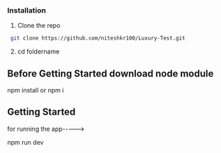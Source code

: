 ### Installation

1. Clone the repo

```sh
 git clone https://github.com/niteshkr100/Luxury-Test.git
```

2. cd foldername
   
## Before Getting Started download node module
npm install or npm i

## Getting Started

for running the app----->

npm run dev
